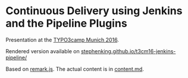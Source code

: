 # Continuous Delivery using Jenkins and the Pipeline Plugins

Presentation at the [TYPO3camp Munich 2016](http://www.typo3camp-munich.de).

Rendered version available on [stephenking.github.io/t3cm16-jenkins-pipeline/](http://stephenking.github.io/t3cm16-jenkins-pipeline/)

Based on [remark.js](http://remarkjs.com). The actual content is in [content.md](https://github.com/StephenKing/t3cm16-jenkins-pipeline/blob/master/content.md).
